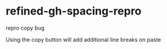 # refined-gh-spacing-repro
repro copy bug

Using the copy button will add additional line breaks on paste

